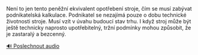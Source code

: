 
Není to jen tento peněžní ekvivalent opotřebení stroje, čím se musí zabývat podnikatelská kalkulace. Podnikatel se nezajímá pouze o dobu technické životnosti stroje. Musí vzít v úvahu budoucí stav trhu. I když stroj může být ještě technicky naprosto upotřebitelný, tržní podmínky mohou způsobit, že je zastaralý a bezcenný.

[🔊 Poslechnout audio](/data/7-paragraphs/audio/chapter_63/para_007-Nen-to-jen-tento-penn-ekvivalent-opoteben-st.mp3)
